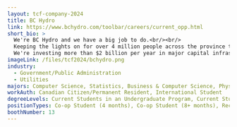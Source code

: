 ```yaml
---
layout: tcf-company-2024
title: BC Hydro
link: https://www.bchydro.com/toolbar/careers/current_opp.html
short_bio: >
  We're BC Hydro and we have a big job to do.<br/><br/>
  Keeping the lights on for over 4 million people across the province takes a lot of talented people doing many different jobs. From working deep in a generating station, atop a power pole, or behind a desk, whatever it is that makes you tick we offer challenging careers to help you reach your potential.<br/><br/>
  We're investing more than $2 billion per year in major capital infrastructure projects to help meet the growing demand for safe, reliable power. We're upgrading transmission lines, building new substations, and investing in our hydroelectric generation facilities. We aim to provide meaningful and challenging work, opportunities for growth and a healthy work/life balance. We've been recognized for excellence and been named one of B.C.'s Top Employers.
imageLink: /files/tcf2024/bchydro.png
industry:
  - Government/Public Administration
  - Utilities
majors: Computer Science, Statistics, Business & Computer Science, Physics, Data Science, Computer Engineering, Electrical Engineering, Mechanical Engineering
workAuth: Canadian Citizen/Permanent Resident, International Student
degreeLevels: Current Students in an Undergraduate Program, Current Students in a Masters Program, Current Students in a Phd Program, Graduated with an Undergraduate Degree, Graduated with a Graduate Degree (Masters or Phd)
positionTypes: Co-op Student (4 months), Co-op Student (8+ months), Recent Graduate, Part-time, Full-time, Temporary (Less than 4 months)
boothNumber: 13
---
```

